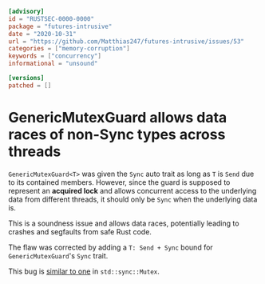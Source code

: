 ```toml
[advisory]
id = "RUSTSEC-0000-0000"
package = "futures-intrusive"
date = "2020-10-31"
url = "https://github.com/Matthias247/futures-intrusive/issues/53"
categories = ["memory-corruption"]
keywords = ["concurrency"]
informational = "unsound"

[versions]
patched = []
```

# GenericMutexGuard allows data races of non-Sync types across threads

`GenericMutexGuard<T>` was given the `Sync` auto trait as long as `T` is `Send`
due to its contained members. However, since the guard is supposed to represent
an **acquired lock** and allows concurrent access to the underlying data from
different threads, it should only be `Sync` when the underlying data is.

This is a soundness issue and allows data races, potentially leading to crashes
and segfaults from safe Rust code.

The flaw was corrected by adding a `T: Send + Sync` bound for
`GenericMutexGuard`'s `Sync` trait.

This bug is [similar to one](https://github.com/rust-lang/rust/issues/41622) in
`std::sync::Mutex`.
